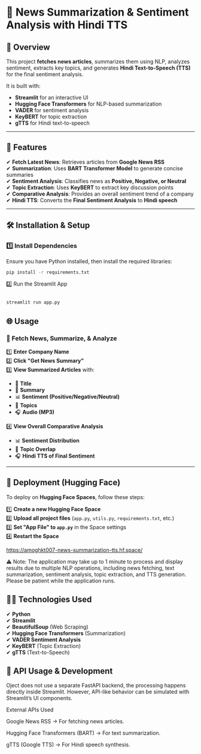 # 📰 News Summarization & Sentiment Analysis with Hindi TTS

## 🚀 Overview
This project **fetches news articles**, summarizes them using NLP, analyzes sentiment, extracts key topics, and generates **Hindi Text-to-Speech (TTS)** for the final sentiment analysis.

It is built with:
- **Streamlit** for an interactive UI
- **Hugging Face Transformers** for NLP-based summarization
- **VADER** for sentiment analysis
- **KeyBERT** for topic extraction
- **gTTS** for Hindi text-to-speech

---

## **🎯 Features**
✔ **Fetch Latest News**: Retrieves articles from **Google News RSS**  
✔ **Summarization**: Uses **BART Transformer Model** to generate concise summaries  
✔ **Sentiment Analysis**: Classifies news as **Positive, Negative, or Neutral**  
✔ **Topic Extraction**: Uses **KeyBERT** to extract key discussion points  
✔ **Comparative Analysis**: Provides an overall sentiment trend of a company  
✔ **Hindi TTS**: Converts the **Final Sentiment Analysis** to **Hindi speech**  

---

## **🛠 Installation & Setup**
### **1️⃣ Install Dependencies**
Ensure you have Python installed, then install the required libraries:
```bash
pip install -r requirements.txt

```

2️⃣ Run the Streamlit App
```bash

streamlit run app.py

```
## 🌐 Usage  

### 📌 Fetch News, Summarize, & Analyze  
1️⃣ **Enter Company Name**  
2️⃣ **Click "Get News Summary"**  
3️⃣ **View Summarized Articles** with:  
   - 📰 **Title**  
   - 📄 **Summary**  
   - 📊 **Sentiment (Positive/Negative/Neutral)**  
   - 🔎 **Topics**  
   - 🎧 **Audio (MP3)**  

4️⃣ **View Overall Comparative Analysis**  
   - 📊 **Sentiment Distribution**  
   - 🔎 **Topic Overlap**  
   - 🎧 **Hindi TTS of Final Sentiment**  

---

## 📡 Deployment (Hugging Face)  
To deploy on **Hugging Face Spaces**, follow these steps:  

1️⃣ **Create a new Hugging Face Space**  
2️⃣ **Upload all project files** (`app.py`, `utils.py`, `requirements.txt`, etc.)  
3️⃣ **Set "App File" to `app.py`** in the Space settings  
4️⃣ **Restart the Space**  

https://amoghkt007-news-summarization-tts.hf.space/

⚠ Note: The application may take up to 1 minute to process and display results due to multiple NLP operations, including news fetching, text summarization, sentiment analysis, topic extraction, and TTS generation. Please be patient while the application runs.




## 👨‍💻 Technologies Used  
✔ **Python**  
✔ **Streamlit**  
✔ **BeautifulSoup** (Web Scraping)  
✔ **Hugging Face Transformers** (Summarization)  
✔ **VADER Sentiment Analysis**  
✔ **KeyBERT** (Topic Extraction)  
✔ **gTTS** (Text-to-Speech)  

## 📡 API Usage & Development

Oject does not use a separate FastAPI backend, the processing happens directly inside Streamlit. However, API-like behavior can be simulated with Streamlit’s UI components.

External APIs Used

Google News RSS → For fetching news articles.

Hugging Face Transformers (BART) → For text summarization.

gTTS (Google TTS) → For Hindi speech synthesis.



